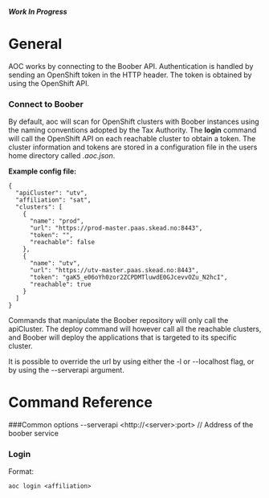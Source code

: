 **_Work In Progress_**
# General
AOC works by connecting to the Boober API.  Authentication is handled by sending an 
OpenShift token in the HTTP header.
The token is obtained by using the OpenShift API.

### Connect to Boober
By default, aoc will scan for OpenShift clusters with Boober instances using the naming 
conventions adopted by the Tax Authority.  The **login** command will call the OpenShift 
API on each reachable cluster to obtain a token.  The cluster information and tokens are 
 stored in a configuration file in the users home directory called _.aoc.json_.  

**Example config file:**
 
````
{
  "apiCluster": "utv",
  "affiliation": "sat",
  "clusters": [
    {
      "name": "prod",
      "url": "https://prod-master.paas.skead.no:8443",
      "token": "",
      "reachable": false
    },
    {
      "name": "utv",
      "url": "https://utv-master.paas.skead.no:8443",
      "token": "gaK5_e06oYh0zor2ZCPDMTluwdE0GJcevvOZu_N2hcI",
      "reachable": true
    }
  ]
}

````
Commands that manipulate the Boober repository will only call the apiCluster.  The deploy command
will however call all the reachable clusters, and Boober will deploy the applications that
is targeted to its specific cluster.

It is possible to override the url by using either the -l or --localhost flag, or by using 
the --serverapi argument.

# Command Reference
###Common options
--serverapi <http://\<server>:port>   // Address of the boober service

### Login
Format: 
````
aoc login <affiliation>
````
